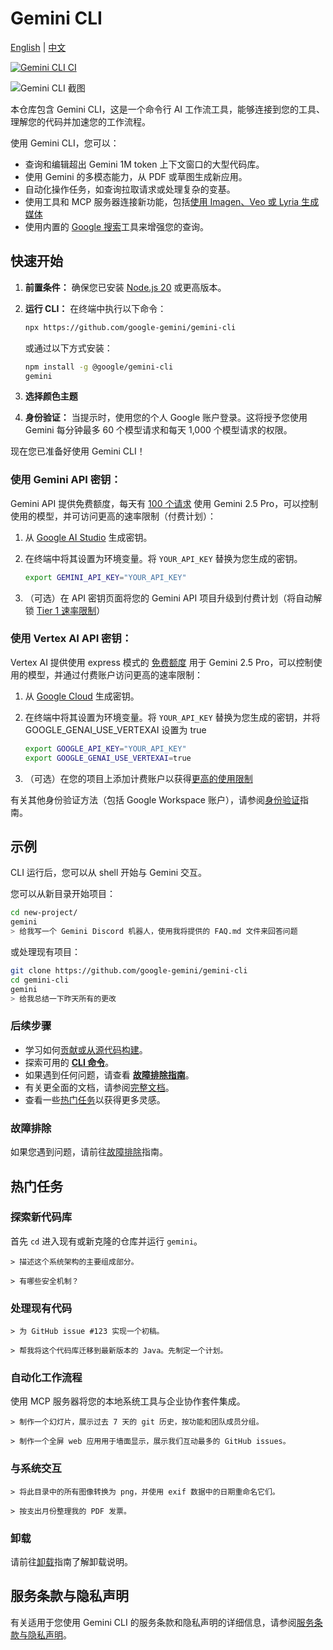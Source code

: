 # Gemini CLI

[English](./README.md) | [中文](./README.zh.md)

[![Gemini CLI CI](https://github.com/google-gemini/gemini-cli/actions/workflows/ci.yml/badge.svg)](https://github.com/google-gemini/gemini-cli/actions/workflows/ci.yml)

![Gemini CLI 截图](./docs/assets/gemini-screenshot.png)

本仓库包含 Gemini CLI，这是一个命令行 AI 工作流工具，能够连接到您的工具、理解您的代码并加速您的工作流程。

使用 Gemini CLI，您可以：

- 查询和编辑超出 Gemini 1M token 上下文窗口的大型代码库。
- 使用 Gemini 的多模态能力，从 PDF 或草图生成新应用。
- 自动化操作任务，如查询拉取请求或处理复杂的变基。
- 使用工具和 MCP 服务器连接新功能，包括[使用 Imagen、Veo 或 Lyria 生成媒体](https://github.com/GoogleCloudPlatform/vertex-ai-creative-studio/tree/main/experiments/mcp-genmedia)
- 使用内置的 [Google 搜索](https://ai.google.dev/gemini-api/docs/grounding)工具来增强您的查询。

## 快速开始

1. **前置条件：** 确保您已安装 [Node.js 20](https://nodejs.org/en/download) 或更高版本。
2. **运行 CLI：** 在终端中执行以下命令：

   ```bash
   npx https://github.com/google-gemini/gemini-cli
   ```

   或通过以下方式安装：

   ```bash
   npm install -g @google/gemini-cli
   gemini
   ```

3. **选择颜色主题**
4. **身份验证：** 当提示时，使用您的个人 Google 账户登录。这将授予您使用 Gemini 每分钟最多 60 个模型请求和每天 1,000 个模型请求的权限。

现在您已准备好使用 Gemini CLI！

### 使用 Gemini API 密钥：

Gemini API 提供免费额度，每天有 [100 个请求](https://ai.google.dev/gemini-api/docs/rate-limits#free-tier) 使用 Gemini 2.5 Pro，可以控制使用的模型，并可访问更高的速率限制（付费计划）：

1. 从 [Google AI Studio](https://aistudio.google.com/apikey) 生成密钥。
2. 在终端中将其设置为环境变量。将 `YOUR_API_KEY` 替换为您生成的密钥。

   ```bash
   export GEMINI_API_KEY="YOUR_API_KEY"
   ```

3. （可选）在 API 密钥页面将您的 Gemini API 项目升级到付费计划（将自动解锁 [Tier 1 速率限制](https://ai.google.dev/gemini-api/docs/rate-limits#tier-1)）

### 使用 Vertex AI API 密钥：

Vertex AI 提供使用 express 模式的 [免费额度](https://cloud.google.com/vertex-ai/generative-ai/docs/start/express-mode/overview) 用于 Gemini 2.5 Pro，可以控制使用的模型，并通过付费账户访问更高的速率限制：

1. 从 [Google Cloud](https://cloud.google.com/vertex-ai/generative-ai/docs/start/api-keys) 生成密钥。
2. 在终端中将其设置为环境变量。将 `YOUR_API_KEY` 替换为您生成的密钥，并将 GOOGLE_GENAI_USE_VERTEXAI 设置为 true

   ```bash
   export GOOGLE_API_KEY="YOUR_API_KEY"
   export GOOGLE_GENAI_USE_VERTEXAI=true
   ```

3. （可选）在您的项目上添加计费账户以获得[更高的使用限制](https://cloud.google.com/vertex-ai/generative-ai/docs/quotas)

有关其他身份验证方法（包括 Google Workspace 账户），请参阅[身份验证](./docs/cli/authentication.md)指南。

## 示例

CLI 运行后，您可以从 shell 开始与 Gemini 交互。

您可以从新目录开始项目：

```sh
cd new-project/
gemini
> 给我写一个 Gemini Discord 机器人，使用我将提供的 FAQ.md 文件来回答问题
```

或处理现有项目：

```sh
git clone https://github.com/google-gemini/gemini-cli
cd gemini-cli
gemini
> 给我总结一下昨天所有的更改
```

### 后续步骤

- 学习如何[贡献或从源代码构建](./CONTRIBUTING.md)。
- 探索可用的 **[CLI 命令](./docs/cli/commands.md)**。
- 如果遇到任何问题，请查看 **[故障排除指南](./docs/troubleshooting.md)**。
- 有关更全面的文档，请参阅[完整文档](./docs/index.md)。
- 查看一些[热门任务](#热门任务)以获得更多灵感。

### 故障排除

如果您遇到问题，请前往[故障排除](docs/troubleshooting.md)指南。

## 热门任务

### 探索新代码库

首先 `cd` 进入现有或新克隆的仓库并运行 `gemini`。

```text
> 描述这个系统架构的主要组成部分。
```

```text
> 有哪些安全机制？
```

### 处理现有代码

```text
> 为 GitHub issue #123 实现一个初稿。
```

```text
> 帮我将这个代码库迁移到最新版本的 Java。先制定一个计划。
```

### 自动化工作流程

使用 MCP 服务器将您的本地系统工具与企业协作套件集成。

```text
> 制作一个幻灯片，展示过去 7 天的 git 历史，按功能和团队成员分组。
```

```text
> 制作一个全屏 web 应用用于墙面显示，展示我们互动最多的 GitHub issues。
```

### 与系统交互

```text
> 将此目录中的所有图像转换为 png，并使用 exif 数据中的日期重命名它们。
```

```text
> 按支出月份整理我的 PDF 发票。
```

### 卸载

请前往[卸载](docs/Uninstall.md)指南了解卸载说明。

## 服务条款与隐私声明

有关适用于您使用 Gemini CLI 的服务条款和隐私声明的详细信息，请参阅[服务条款与隐私声明](./docs/tos-privacy.md)。